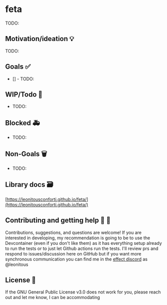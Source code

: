 # feta

TODO:

## Motivation/ideation :bulb:

TODO:

## Goals :white_check_mark:

- [] - TODO:

## WIP/Todo :construction:

- TODO:

## Blocked :ambulance:

- TODO:

## Non-Goals :wastebasket:

- TODO:

## Library docs :card_file_box:

[https://leonitousconforti.github.io/feta/](https://leonitousconforti.github.io/feta/)

## Contributing and getting help :speech_balloon: :beers:

Contributions, suggestions, and questions are welcome! If you are interested in developing, my recommendation is going to be to use the Devcontainer (even if you don't like them) as it has everything setup already to run the tests or to just let Github actions run the tests. I'll review prs and respond to issues/discussion here on GitHub but if you want more synchronous communication you can find me in the [effect discord](https://discord.gg/effect-ts) as @leonitous

## License :page_facing_up:

If the GNU General Public License v3.0 does not work for you, please reach out and let me know, I can be accommodating
